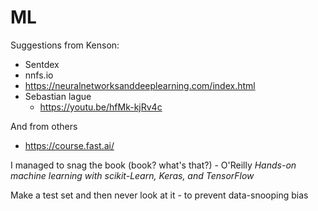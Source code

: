 # ML

Suggestions from Kenson:

* Sentdex
* nnfs.io
* https://neuralnetworksanddeeplearning.com/index.html
* Sebastian lague
  - https://youtu.be/hfMk-kjRv4c

And from others

* https://course.fast.ai/

I managed to snag the book (book? what's that?) - O'Reilly _Hands-on
machine learning with scikit-Learn, Keras, and TensorFlow_

Make a test set and then never look at it - to prevent data-snooping bias



